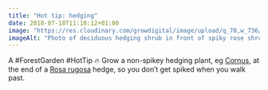 ```yaml
---
title: "Hot tip: hedging"
date: 2018-07-18T11:10:12+01:00
image: "https://res.cloudinary.com/growdigital/image/upload/q_70,w_736/v1544297620/cornus-28601281207.jpg"
imageAlt: "Photo of deciduous hedging shrub in front of spiky rose shrub"
---
```


A #ForestGarden #HotTip 🔥 Grow a non-spikey hedging plant, eg [Cornus](https://pfaf.org/user/Plant.aspx?LatinName=Cornus+sericea), at the end of a [Rosa rugosa](https://pfaf.org/user/plant.aspx?LatinName=Rosa+rugosa) hedge, so you don’t get spiked when you walk past.
